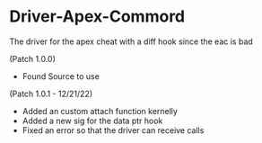 # Driver-Apex-Commord
The driver for the apex cheat with a diff hook since the eac is bad

(Patch 1.0.0)
- Found Source to use

(Patch 1.0.1 - 12/21/22)
- Added an custom attach function kernelly
- Added a new sig for the data ptr hook
- Fixed an error so that the driver can receive calls
